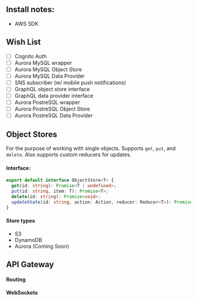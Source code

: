 
## Install notes:
- AWS SDK

## Wish List

- [ ] Cognito Auth
- [ ] Aurora MySQL wrapper
- [ ] Aurora MySQL Object Store
- [ ] Aurora MySQL Data Provider
- [ ] SNS subscriber (w/ mobile push notifications)
- [ ] GraphQL object store interface
- [ ] GraphQL data provider interface
- [ ] Aurora PostreSQL wrapper
- [ ] Aurora PostreSQL Object Store
- [ ] Aurora PostreSQL Data Provider

## Object Stores

For the purpose of working with single objects. Supports `get`, `put`, and `delete`. Also supports custom reducers for updates. 

#### Interface:
```TypeScript
export default interface ObjectStore<T> {
  get(id: string): Promise<T | undefined>;
  put(id: string, item: T): Promise<T>;
  delete(id: string): Promise<void>;
  updateState(id: string, action: Action, reducer: Reducer<T>): Promise<T>;
}
```

#### Store types
- S3
- DynamoDB
- Aurora (Coming Soon)

## API Gateway

#### Routing

#### WebSockets